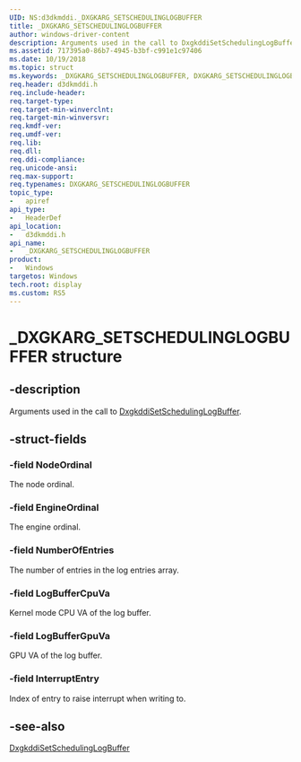```yaml
---
UID: NS:d3dkmddi._DXGKARG_SETSCHEDULINGLOGBUFFER
title: _DXGKARG_SETSCHEDULINGLOGBUFFER
author: windows-driver-content
description: Arguments used in the call to DxgkddiSetSchedulingLogBuffer.
ms.assetid: 717395a0-86b7-4945-b3bf-c991e1c97406
ms.date: 10/19/2018
ms.topic: struct
ms.keywords: _DXGKARG_SETSCHEDULINGLOGBUFFER, DXGKARG_SETSCHEDULINGLOGBUFFER,
req.header: d3dkmddi.h
req.include-header:
req.target-type:
req.target-min-winverclnt:
req.target-min-winversvr:
req.kmdf-ver:
req.umdf-ver:
req.lib:
req.dll:
req.ddi-compliance:
req.unicode-ansi:
req.max-support:
req.typenames: DXGKARG_SETSCHEDULINGLOGBUFFER
topic_type:
-	apiref
api_type:
-	HeaderDef
api_location:
-	d3dkmddi.h
api_name:
-	_DXGKARG_SETSCHEDULINGLOGBUFFER
product:
-	Windows
targetos: Windows
tech.root: display
ms.custom: RS5
---
```


# _DXGKARG_SETSCHEDULINGLOGBUFFER structure

## -description

Arguments used in the call to [DxgkddiSetSchedulingLogBuffer](nc-d3dkmddi-dxgkddi_setschedulinglogbuffer.md).

## -struct-fields

### -field NodeOrdinal

The node ordinal.

### -field EngineOrdinal

 The engine ordinal.

### -field NumberOfEntries

The number of entries in the log entries array.

### -field LogBufferCpuVa

Kernel mode CPU VA of the log buffer.

### -field LogBufferGpuVa

GPU VA of the log buffer.

### -field InterruptEntry

Index of entry to raise interrupt when writing to.


## -see-also

[DxgkddiSetSchedulingLogBuffer](nc-d3dkmddi-dxgkddi_setschedulinglogbuffer.md)
